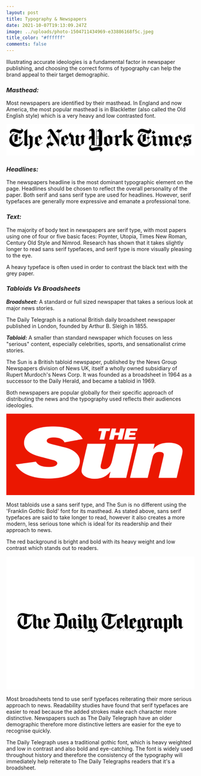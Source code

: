 ```yaml
---
layout: post
title: Typography & Newspapers
date: 2021-10-07T19:13:09.247Z
image: ../uploads/photo-1504711434969-e33886168f5c.jpeg
title_color: "#ffffff"
comments: false
---
```

Illustrating accurate ideologies is a fundamental factor in newspaper publishing, and choosing the correct forms of typography can help the brand appeal to their target demographic. 

### ***Masthead:***

Most newspapers are identified by their masthead. In England and now America, the most popular masthead is in Blackletter (also called the Old English style) which is a very heavy and low contrasted font. 

![](../uploads/toptal-blog-image-1539195576090-3c64f10b3768c850aa6a1e81dc980950.jpeg)

### *Headlines:*

The newspapers headline is the most dominant typographic element on the page. Headlines should be chosen to reflect the overall personality of the paper. Both serif and sans serif type are used for headlines. However, serif typefaces are generally more expressive and emanate a professional tone.

### *Text:*

The majority of body text in newspapers are serif type, with most papers using one of four or five basic faces: Poynter, Utopia, Times New Roman, Century Old Style and Nimrod. Research has shown that it takes slightly longer to read sans serif typefaces, and serif type is more visually pleasing to the eye. 

A heavy typeface is often used in order to contrast the black text with the grey paper.

### *Tabloids Vs Broadsheets*

***Broadsheet:*** A standard or full sized newspaper that takes a serious look at major news stories.

The Daily Telegraph is a national British daily broadsheet newspaper published in London, founded by Arthur B. Sleigh in 1855. 

***Tabloid:*** A smaller than standard newspaper which focuses on less "serious" content, especially celebrities, sports, and sensationalist crime stories.

The Sun is a British tabloid newspaper, published by the News Group Newspapers division of News UK, itself a wholly owned subsidiary of Rupert Murdoch's News Corp. It was founded as a broadsheet in 1964 as a successor to the Daily Herald, and became a tabloid in 1969. 

Both newspapers are popular globally for their specific approach of distributing the news and the typography used reflects their audiences ideologies.

![](../uploads/2560px-the_sun.svg.png "The Sun - National British Tabloid")

Most tabloids use a sans serif type, and The Sun is no different using the 'Franklin Gothic Bold' font for its masthead. As stated above, sans serif typefaces are said to take longer to read, however it also creates a more modern, less serious tone which is ideal for its readership and their approach to news. 

The red background is bright and bold with its heavy weight and low contrast which stands out to readers.

![](../uploads/web-145095354.jpeg "The Telegraph - National British Broadsheet")

Most broadsheets tend to use serif typefaces reiterating their more serious approach to news. Readability studies have found that serif typefaces are easier to read because the added strokes make each character more distinctive. Newspapers such as The Daily Telegraph have an older demographic therefore more distinctive letters are easier for the eye to recognise quickly.

The Daily Telegraph uses a traditional gothic font, which is heavy weighted and low in contrast and also bold and eye-catching. The font is widely used throughout history and therefore the consistency of the typography will immediately help reiterate to The Daily Telegraphs readers that it's a broadsheet.